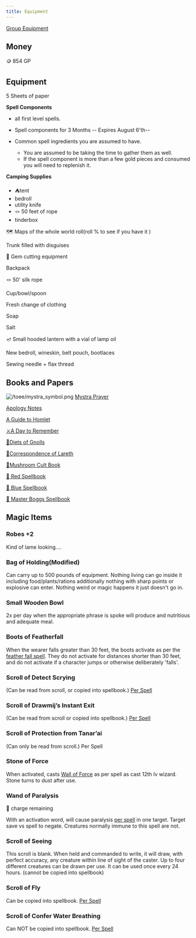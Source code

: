 ```yaml
---
title: Equipment
---
```


[Group Equipment](https://docs.google.com/spreadsheets/d/19n1yl4AQ1JiV64LYY_idK_FN5MMfU6MtAT0bgjfwm5c/edit#gid=2084483276)

## Money

🪙 854 GP

## Equipment

5 Sheets of paper

**Spell Components**

- all first level spells.

- Spell components for 3 Months -- Expires August 6'th-- 

- Common spell ingredients you are assumed to have. 
	- You are assumed to be taking the time to gather them as well. 
	- If the spell component is more than a few gold pieces and consumed you will need to replenish it. 

**Camping Supplies**

- ⛺tent
- bedroll
- utility knife
- 🪢  50 feet of rope
- tinderbox

🗺️ Maps of the whole world roll(roll % to see if you have it )

Trunk filled with disguises

💎 Gem cutting equipment

Backpack

🪢 50' silk rope

Cup/bowl/spoon

Fresh change of clothing

Soap

Salt

🪔 Small hooded lantern with a vial of lamp oil

New bedroll, wineskin, belt pouch, bootlaces

Sewing needle + flax thread

## Books and Papers

![/toee/mystra_symbol.png](/toee/mystra_symbol.png) [Mystra Prayer](/toee/papers/mystra_prayer)

[Apology Notes](/toee/papers/apology_notes)

[A Guide to Homlet](/toee/books/guide_to_homlet)

[⚔️A Day to Remember](/toee/books/a_day_to_remember)

[🐾Diets of Gnolls](/toee/books/diets_of_gnolls)

[🍄Correspondence of Lareth](/toee/books/correspondence_of_lareth)

[🍄Mushroom Cult Book](https://scottjbennett.com/toee/mushroom_cult_book)

[📕 Red Spellbook](https://scottjbennett.com/toee/red_spellbook/)

[📘 Blue Spellbook](https://scottjbennett.com/toee/blue_spellbook/)


[📗 Master Boggs Spellbook](https://scottjbennett.com/toee/master_boggs_spellbook/)

## Magic Items

### Robes +2

Kind of lame looking....

### Bag of Holding(Modified)

Can carry up to 500 pounds of equipment. Nothing living can go inside it including food/plants/rations additionally nothing with sharp points or explosive can enter. Nothing weird or magic happens it just doesn't go in. 

### Small Wooden Bowl

2x per day when the appropriate phrase is spoke will produce and nutritious and adequate meal.

### Boots of Featherfall

When the wearer falls greater than 30 feet, the boots activate as per the [feather fall spell](https://scottjbennett.com/toee/spells/#feather-fall). They do not activate for distances shorter than 30 feet, and do not activate if a character jumps or otherwise deliberately 'falls'.

### Scroll of Detect Scrying 

(Can be read from scroll, or copied into spellbook.) [Per Spell](https://scottjbennett.com/toee/spells/#detect-scrying) 

### Scroll of Drawmij’s Instant Exit

(Can be read from scroll or copied into spellbook.) [Per Spell](https://scottjbennett.com/toee/spells/#drawmijs-instant-exit-alteration-conjuration) 

### Scroll of Protection from Tanar’ai

(Can only be read from scroll.) Per Spell 

### Stone of Force

When activated, casts [Wall of Force](https://scottjbennett.com/toee/spells/#wall-of-force) as per spell as cast 12th lv wizard. Stone turns to dust after use.

### Wand of Paralysis

:black_square_button: charge remaining

With an activation word, will cause paralysis [per spell](https://scottjbennett.com/toee/spells/#paralyzation) in one target. Target save vs spell to negate. Creatures normally immune to this spell are not. 

###  Scroll of Seeing 

This scroll is blank. When held and commanded to write, it will draw, with perfect accuracy, any creature within line of sight of the caster. Up to four different creatures can be drawn per use. It can be used once every 24 hours. (cannot be copied into spellbook)

### Scroll of Fly 

Can be copied into spellbook. [Per Spell](https://scottjbennett.com/toee/spells/#fly)

### Scroll of Confer Water Breathing

Can NOT be copied into spellbook. [Per Spell](https://scottjbennett.com/toee/spells/#water-breathing)
